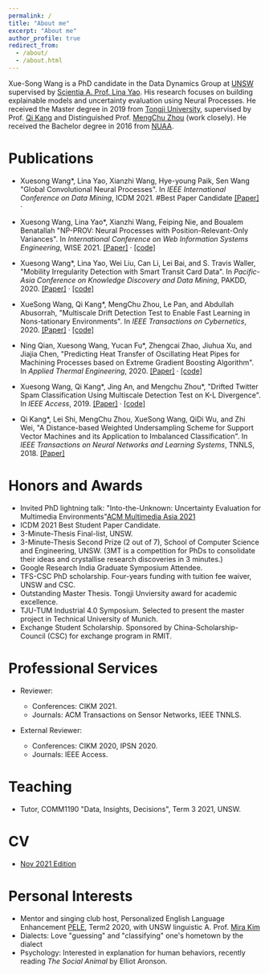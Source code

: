 ```yaml
---
permalink: /
title: "About me"
excerpt: "About me"
author_profile: true
redirect_from: 
  - /about/
  - /about.html
---
```

Xue-Song Wang is a PhD candidate in the Data Dynamics Group at [UNSW](https://www.unsw.edu.au/) 
supervised by [Scientia A. Prof. Lina Yao](https://www.linayao.com/).
His research focuses on building explainable models and uncertainty evaluation using Neural Processes. 
He received the Master degree in 2019 from [Tongji University](https://en.tongji.edu.cn/), supervised by Prof. [Qi Kang](https://scholar.google.com/citations?user=t8K4P4wAAAAJ&hl=en&oi=ao)
and Distinguished Prof. [MengChu Zhou](https://web.njit.edu/~zhou/) \(work closely\). He received the Bachelor degree in 2016 from [NUAA](http://nuaa.edu.cn/).


Publications
======
- Xuesong Wang\*, Lina Yao, Xianzhi Wang, Hye-young Paik, Sen Wang
"Global Convolutional Neural Processes". 
In *IEEE International Conference on Data Mining*, ICDM 2021. #Best Paper Candidate
[\[Paper\]](https://arxiv.org/abs/2109.00691) ·

- Xuesong Wang, Lina Yao\*, Xianzhi Wang, Feiping Nie, and Boualem Benatallah
"NP-PROV: Neural Processes with Position-Relevant-Only Variances". 
In *International Conference on Web Information Systems Engineering*, WISE 2021.
[\[Paper\]](https://arxiv.org/abs/2007.00767) ·
[\[code\]](https://github.com/xuesongwang/Neural-Process-Family)

- Xuesong Wang\*, Lina Yao, Wei Liu, Can Li, Lei Bai, and S. Travis Waller, 
"Mobility Irregularity Detection with Smart Transit Card Data". 
In *Pacific-Asia Conference on Knowledge Discovery and Data Mining*, PAKDD, 2020. 
[\[Paper\]](https://www.researchgate.net/publication/338912693_Mobility_Irregularity_Detection_with_Smart_Transit_Card_Data) ·
[\[code\]](https://github.com/xuesongwang/Mobility-Irregularity-Detection)

- XueSong Wang, Qi Kang\*, MengChu Zhou, Le Pan, and Abdullah Abusorrah, 
"Multiscale Drift Detection Test to Enable Fast Learning in Nons-tationary Environments".
In *IEEE Transactions on Cybernetics*, 2020.
[\[Paper\]](https://ieeexplore.ieee.org/abstract/document/9119144) ·
[\[code\]](https://github.com/xuesongwang/MDDT-Concept-Drift)

- Ning Qian, Xuesong Wang, Yucan Fu\*, Zhengcai Zhao, Jiuhua Xu, and Jiajia Chen, 
"Predicting Heat Transfer of Oscillating Heat Pipes for Machining Processes based on Extreme Gradient Boosting Algorithm".
In *Applied Thermal Engineering*, 2020.
[\[Paper\]](https://www.sciencedirect.com/science/article/pii/S1359431119351531) ·
[\[code\]](https://github.com/xuesongwang/Prediction-of-the-Heat-Transfer-based-on-XGBoost)

- Xuesong Wang, Qi Kang\*, Jing An, and Mengchu Zhou\*,
"Drifted Twitter Spam Classification Using Multiscale Detection Test on K-L Divergence".
In *IEEE Access*, 2019.
[\[Paper\]](https://ieeexplore.ieee.org/abstract/document/8781937) ·
[\[code\]](https://github.com/xuesongwang/Twitter-Concept-Drift-Detection-with-KL-div)

- Qi Kang\*, Lei Shi, MengChu Zhou, XueSong Wang, QiDi Wu, and Zhi Wei,
"A Distance-based Weighted Undersampling Scheme for Support Vector Machines and its Application to Imbalanced Classification".
In *IEEE Transactions on Neural Networks and Learning Systems*, TNNLS, 2018.
[\[Paper\]](https://ieeexplore.ieee.org/abstract/document/8082535)

Honors and Awards
======
- Invited PhD lightning talk: "Into-the-Unknown: Uncertainty Evaluation for Multimedia Environments"[ACM Multimedia Asia 2021](https://mmasia2021.uqcloud.net/phd-school/)
- ICDM 2021 Best Student Paper Candidate.
- 3-Minute-Thesis Final-list, UNSW.
- 3-Minute-Thesis Second Prize (2 out of 7), School of Computer Science and Engineering, UNSW.
  (3MT is a competition for PhDs to consolidate their ideas and crystallise research discoveries in 3 minutes.)
- Google Research India Graduate Symposium Attendee.
- TFS-CSC PhD scholarship. Four-years funding with tuition fee waiver, UNSW and CSC.
- Outstanding Master Thesis. Tongji Unviersity award for academic excellence.
- TJU-TUM Industrial 4.0 Symposium. Selected to present the master project in Technical University of Munich.
- Exchange Student Scholarship. Sponsored by China-Scholarship-Council (CSC) for exchange program in RMIT.

Professional Services
======
- Reviewer:
  - Conferences: CIKM 2021.
  - Journals: ACM Transactions on Sensor Networks, IEEE TNNLS.

- External Reviewer:
  - Conferences: CIKM 2020, IPSN 2020.
  - Journals: IEEE Access.

Teaching
=======
- Tutor, COMM1190 "Data, Insights, Decisions", Term 3 2021, UNSW.

CV
=======
- [Nov 2021 Edition](https://xuesongwang.github.io/files/cv_xuesongwang.pdf)

Personal Interests
=======
- Mentor and singing club host, Personalized English Language Enhancement [PELE](https://www.arts.unsw.edu.au/personalised-english-language-enhancement), Term2 2020, 
with UNSW linguistic A. Prof. [Mira Kim](https://www.ada.unsw.edu.au/our-people/mira-kim)
- Dialects: Love "guessing" and "classifying" one's hometown by the dialect
- Psychology: Interested in explanation for human behaviors, recently reading *The Social Animal* by Elliot Aronson.

